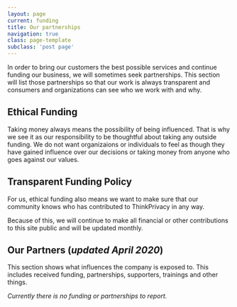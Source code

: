 ```yaml
---
layout: page
current: funding
title: Our partnerships
navigation: true
class: page-template
subclass: 'post page'
---
```

In order to bring our customers the best possible services and continue funding our business, we will sometimes seek partnerships. This section will list those partnerships so that our work is always transparent and consumers and organizations can see who we work with and why.

## Ethical Funding

Taking money always means the possibility of being influenced. That is why we see it as our responsibility to be thoughtful about taking any outside funding. We do not want organizaions or individuals to feel as though they have gained influence over our decisions or taking money from anyone who goes against our values.

## Transparent Funding Policy

For us, ethical funding also means we want to make sure that our community knows who has contributed to ThinkPrivacy in any way.

Because of this, we will continue to make all financial or other contributions to this site public and will be updated monthly.

## Our Partners (*updated April 2020*)

This section shows what influences the company is exposed to. This includes received funding, partnerships, supporters, trainings and other things.

*Currently there is no funding or partnerships to report.*